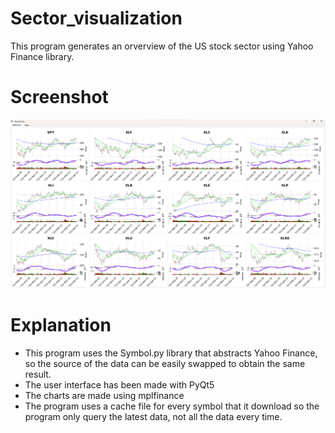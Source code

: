 # Sector_visualization
This program generates an orverview of the US stock sector using Yahoo Finance library.

# Screenshot
![Screenshot](Screenshot.png)

# Explanation
- This program uses the Symbol.py library that abstracts Yahoo Finance, so the source of the data can be easily swapped to obtain the same result.
- The user interface has been made with PyQt5
- The charts are made using mplfinance
- The program uses a cache file for every symbol that it download so the program only query the latest data, not all the data every time.